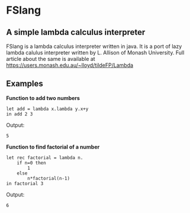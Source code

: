 # FSlang

## A simple lambda calculus interpreter

FSlang is a lambda calculus interpreter written in java. It is a port of lazy lambda calulus interpreter written by L. Allison of Monash University. Full article about the same is available at https://users.monash.edu.au/~lloyd/tildeFP/Lambda

## Examples
**Function to add two numbers**
```
let add = lambda x.lambda y.x+y
in add 2 3
```
Output:
```
5
```
**Function to find factorial of a number**
```
let rec factorial = lambda n.
    if n=0 then
        1
    else
        n*factorial(n-1)
in factorial 3
```
Output:
```
6
```
